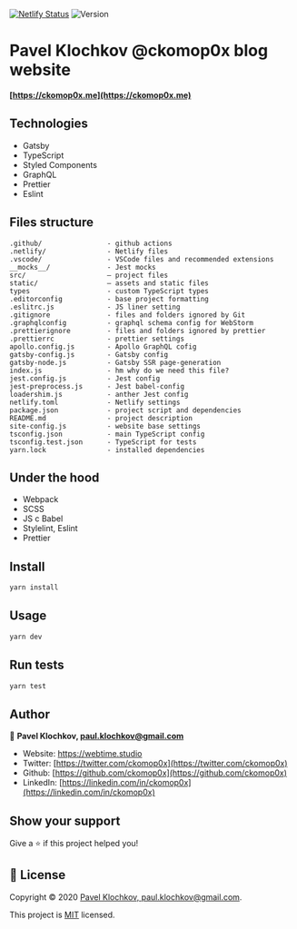 [![Netlify Status](https://api.netlify.com/api/v1/badges/b694641f-f653-4ac4-91e1-ee0a804cf727/deploy-status)](https://app.netlify.com/sites/webtime-studio/deploys)
![Version](https://img.shields.io/badge/version-2.3.0-blue.svg?cacheSeconds=2592000)

# Pavel Klochkov @ckomop0x blog website

**[https://ckomop0x.me](https://ckomop0x.me)**

## Technologies

- Gatsby
- TypeScript
- Styled Components
- GraphQL
- Prettier
- Eslint

## Files structure

```
.github/                - github actions
.netlify/               - Netlify files
.vscode/                - VSCode files and recommended extensions
__mocks__/              - Jest mocks
src/                    – project files
static/                 – assets and static files
types                   - custom TypeScript types
.editorconfig           - base project formatting
.eslitrc.js             - JS liner setting
.gitignore              - files and folders ignored by Git
.graphqlconfig          - graphql schema config for WebStorm
.prettierignore         - files and folders ignored by prettier
.prettierrc             - prettier settings
apollo.config.js        - Apollo GraphQL cofig
gatsby-config.js        - Gatsby config
gatsby-node.js          - Gatsby SSR page-generation
index.js                - hm why do we need this file?
jest.config.js          - Jest config
jest-preprocess.js      - Jest babel-config
loadershim.js           - anther Jest config
netlify.toml            - Netlify settings
package.json            - project script and dependencies
README.md               - project description
site-config.js          - website base settings
tsconfig.json           - main TypeScript config
tsconfig.test.json      - TypeScript for tests
yarn.lock               - installed dependencies
```

## Under the hood

- Webpack
- SCSS
- JS с Babel
- Stylelint, Eslint
- Prettier

## Install

```sh
yarn install
```

## Usage

```sh
yarn dev
```

## Run tests

```sh
yarn test
```

## Author

👤 **Pavel Klochkov, paul.klochkov@gmail.com**

- Website: https://webtime.studio
- Twitter: [https://twitter.com/ckomop0x](https://twitter.com/ckomop0x)
- Github: [https://github.com/ckomop0x](https://github.com/ckomop0x)
- LinkedIn: [https://linkedin.com/in/ckomop0x](https://linkedin.com/in/ckomop0x)

## Show your support

Give a ⭐️ if this project helped you!

## 📝 License

Copyright © 2020 [Pavel Klochkov, paul.klochkov@gmail.com](https://github.com/ckomop0x).

This project is [MIT](https://github.com/ckomop0x/ckomop0x.me.site.v2/blob/master/LICENSE) licensed.
